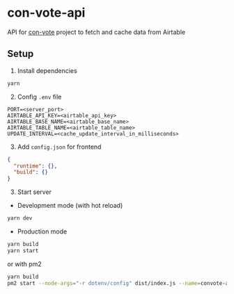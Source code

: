 # con-vote-api

API for [con-vote](https://github.com/electinth/con-vote) project to fetch and cache data from Airtable

## Setup

1. Install dependencies

```bash
yarn
```

2. Config `.env` file

```env
PORT=<server_port>
AIRTABLE_API_KEY=<airtable_api_key>
AIRTABLE_BASE_NAME=<airtable_base_name>
AIRTABLE_TABLE_NAME=<airtable_table_name>
UPDATE_INTERVAL=<cache_update_interval_in_milliseconds>
```

3. Add `config.json` for frontend

```json
{
  "runtime": {},
  "build": {}
}
```

3. Start server

- Development mode (with hot reload)

```bash
yarn dev
```

- Production mode

```bash
yarn build
yarn start
```

or with pm2

```bash
yarn build
pm2 start --node-args="-r dotenv/config" dist/index.js --name=convote-api
```

